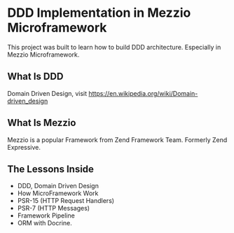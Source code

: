 # DDD Implementation in Mezzio Microframework

This project was built to learn how to build DDD architecture. Especially in Mezzio Microframework.

## What Is DDD

Domain Driven Design, visit https://en.wikipedia.org/wiki/Domain-driven_design

## What Is Mezzio

Mezzio is a popular Framework from Zend Framework Team. Formerly Zend Expressive.

## The Lessons Inside

- DDD, Domain Driven Design
- How MicroFramework Work
- PSR-15 (HTTP Request Handlers)
- PSR-7 (HTTP Messages)
- Framework Pipeline
- ORM with Docrine.
